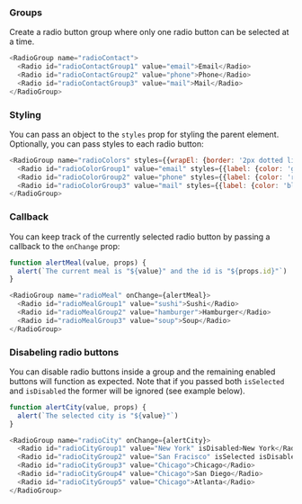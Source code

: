 ### Groups
Create a radio button group where only one radio button can be selected at a time.

```js
<RadioGroup name="radioContact">
  <Radio id="radioContactGroup1" value="email">Email</Radio>
  <Radio id="radioContactGroup2" value="phone">Phone</Radio>
  <Radio id="radioContactGroup3" value="mail">Mail</Radio>
</RadioGroup>
```

### Styling
You can pass an object to the `styles` prop for styling the parent element. Optionally, you can pass styles to each radio button:
```js
<RadioGroup name="radioColors" styles={{wrapEl: {border: '2px dotted lightblue', padding: 20}}}>
  <Radio id="radioColorGroup1" value="email" styles={{label: {color: 'green'}}}>Green</Radio>
  <Radio id="radioColorGroup2" value="phone" styles={{label: {color: 'red'}}}>Red</Radio>
  <Radio id="radioColorGroup3" value="mail" styles={{label: {color: 'blue'}}}>Blue</Radio>
</RadioGroup>
```

### Callback
You can keep track of the currently selected radio button by passing a callback to the `onChange` prop:
```js
function alertMeal(value, props) {
  alert(`The current meal is "${value}" and the id is "${props.id}"`)
}

<RadioGroup name="radioMeal" onChange={alertMeal}>
  <Radio id="radioMealGroup1" value="sushi">Sushi</Radio>
  <Radio id="radioMealGroup2" value="hamburger">Hamburger</Radio>
  <Radio id="radioMealGroup3" value="soup">Soup</Radio>
</RadioGroup>
```

### Disabeling radio buttons
You can disable radio buttons inside a group and the remaining enabled buttons will function as expected. Note that if you passed both `isSelected` and `isDisabled` the former will be ignored (see example below).
```js
function alertCity(value, props) {
  alert(`The selected city is "${value}"`)
}

<RadioGroup name="radioCity" onChange={alertCity}>
  <Radio id="radioCityGroup1" value="New York" isDisabled>New York</Radio>
  <Radio id="radioCityGroup2" value="San Fracisco" isSelected isDisabled>San Francisco</Radio>
  <Radio id="radioCityGroup3" value="Chicago">Chicago</Radio>
  <Radio id="radioCityGroup4" value="Chicago">San Diego</Radio>
  <Radio id="radioCityGroup5" value="Chicago">Atlanta</Radio>
</RadioGroup>
```
